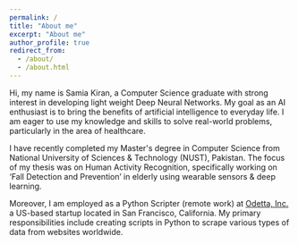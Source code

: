 ```yaml
---
permalink: /
title: "About me"
excerpt: "About me"
author_profile: true
redirect_from: 
  - /about/
  - /about.html
---
```


Hi, my name is Samia Kiran, a Computer Science graduate with strong interest in developing light weight Deep Neural Networks. My goal as an AI enthusiast is to bring the benefits of artificial intelligence to everyday life. I am eager to use my knowledge and skills to solve real-world problems, particularly in the area of healthcare.

I have recently completed my Master's degree in Computer Science from National University of Sciences & Technology (NUST), Pakistan. The focus of my thesis was on Human Activity Recognition, specifically working on ‘Fall Detection and Prevention’ in elderly using wearable sensors & deep learning. 

Moreover, I am employed as a Python Scripter (remote work) at [Odetta, Inc.](https://odetta.ai/) a US-based startup located in San Francisco, California. My primary responsibilities include creating scripts in Python to scrape various types of data from websites worldwide.
